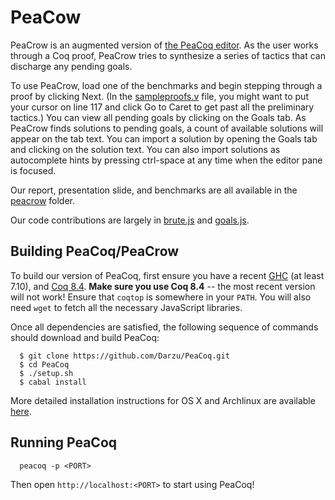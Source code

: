 PeaCow
======

PeaCrow is an augmented version of [the PeaCoq editor](http://goto.ucsd.edu/peacoq). As the user works through a Coq proof, PeaCrow tries to synthesize a series of tactics that can discharge any pending goals. 

To use PeaCrow, load one of the benchmarks and begin stepping through a proof by clicking Next. (In the [sampleproofs.v](../peacrow/sampleproofs.v) file, you might want to put your cursor on line 117 and click Go to Caret to get past all the preliminary tactics.) You can view all pending goals by clicking on the Goals tab. As PeaCrow finds solutions to pending goals, a count of available solutions will appear on the tab text. You can import a solution by opening the Goals tab and clicking on the solution text. You can also import solutions as autocomplete hints by pressing ctrl-space at any time when the editor pane is focused.

Our report, presentation slide, and benchmarks are all available in the [peacrow](../peacrow) folder.

Our code contributions are largely in [brute.js](../web/src/brute.js) and [goals.js](../web/src/goals.js).

Building PeaCoq/PeaCrow
-----------------------

To build our version of PeaCoq, first ensure you have a recent
[GHC](https://www.haskell.org/downloads) (at least 7.10), and
[Coq 8.4](https://coq.inria.fr/download). **Make sure you use Coq 8.4** -- the most recent version will not work!
Ensure that `coqtop` is somewhere in your `PATH`.
You will also need `wget` to fetch
all the necessary JavaScript libraries.

Once all dependencies are satisfied,
the following sequence of commands should
download and build PeaCoq:
```
  $ git clone https://github.com/Darzu/PeaCoq.git
  $ cd PeaCoq
  $ ./setup.sh
  $ cabal install
```
More detailed installation instructions for OS X and Archlinux are available [here](../INSTALL.md).

Running PeaCoq
--------------

```
  peacoq -p <PORT>
```

Then open `http://localhost:<PORT>` to start using PeaCoq!

